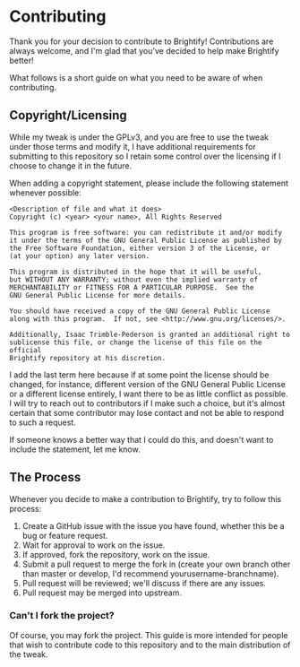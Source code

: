 # Contributing
Thank you for your decision to contribute to Brightify! Contributions are
always welcome, and I'm glad that you've decided to help make Brightify better!

What follows is a short guide on what you need to be aware of when contributing.

## Copyright/Licensing
While my tweak is under the GPLv3, and you are free to use the tweak under those
terms and modify it, I have additional requirements for submitting to this
repository so I retain some control over the licensing if I choose to change it
in the future.

When adding a copyright statement, please include the following statement
whenever possible:

    <Description of file and what it does>
    Copyright (c) <year> <your name>, All Rights Reserved

    This program is free software: you can redistribute it and/or modify
    it under the terms of the GNU General Public License as published by
    the Free Software Foundation, either version 3 of the License, or
    (at your option) any later version.

    This program is distributed in the hope that it will be useful,
    but WITHOUT ANY WARRANTY; without even the implied warranty of
    MERCHANTABILITY or FITNESS FOR A PARTICULAR PURPOSE.  See the
    GNU General Public License for more details.

    You should have received a copy of the GNU General Public License
    along with this program.  If not, see <http://www.gnu.org/licenses/>.

    Additionally, Isaac Trimble-Pederson is granted an additional right to
    sublicense this file, or change the license of this file on the official
    Brightify repository at his discretion.

I add the last term here because if at some point the license should be changed,
for instance, different version of the GNU General Public License or a different
license entirely, I want there to be as little conflict as possible. I will try
to reach out to contributors if I make such a choice, but it's almost certain
that some contributor may lose contact and not be able to respond to such a
request.

If someone knows a better way that I could do this, and doesn't want to include
the statement, let me know.

## The Process
Whenever you decide to make a contribution to Brightify, try to follow this process:

1. Create a GitHub issue with the issue you have found, whether this be a bug
or feature request.
2. Wait for approval to work on the issue.
3. If approved, fork the repository, work on the issue.
4. Submit a pull request to merge the fork in (create your own branch other than
  master or develop, I'd recommend yourusername-branchname).
5. Pull request will be reviewed; we'll discuss if there are any issues.
6. Pull request may be merged into upstream.

### Can't I fork the project?
Of course, you may fork the project. This guide is more intended for people that
wish to contribute code to this repository and to the main distribution of the
tweak.
